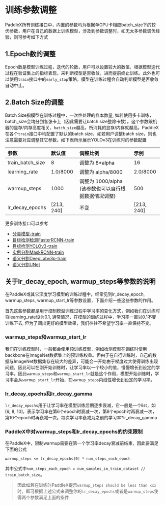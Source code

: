 # 训练参数调整

PaddleX所有训练接口中，内置的参数均为根据单GPU卡相应batch_size下的较优参数，用户在自己的数据上训练模型，涉及到参数调整时，如无太多参数调优经验，则可参考如下方式

## 1.Epoch数的调整
Epoch数是模型训练过程，迭代的轮数，用户可以设置较大的数值，根据模型迭代过程在验证集上的指标表现，来判断模型是否收敛，进而提前终止训练。此外也可以使用`train`接口中的`early_stop`策略，模型在训练过程会自动判断模型是否收敛自动中止。

## 2.Batch Size的调整
Batch Size指模型在训练过程中，一次性处理的样本数量, 如若使用多卡训练， batch_size会均分到各张卡上（因此需要让batch size整除卡数）。这个参数跟机器的显存/内存高度相关，`batch_size`越高，所消耗的显存/内存就越高。PaddleX在各个`train`接口中均配置了默认的batch size，如若用户调整batch size，则也注意需要对应调整其它参数，如下表所示展示YOLOv3在训练时的参数配置

|       参数       |     默认值    |      调整比例       |      示例     |
|:---------------- | :------------ | :------------------ | :------------ |
| train_batch_size |      8        |   调整为 8*alpha    |      16       |
| learning_rate    |    1.0/8000   |   调整为 alpha/8000 |    2.0/8000   |
| warmup_steps     |    1000       |   调整为 1000/alpha<br>(该参数也可以自行根据数据情况调整) |     500       |
| lr_decay_epochs  | [213, 240]    |   不变              |   [213, 240]  |


更多训练接口可以参考
- [分类模型-train](https://paddlex.readthedocs.io/zh_CN/latest/apis/models/classification.html#train)
- [目标检测检测FasterRCNN-train](https://paddlex.readthedocs.io/zh_CN/latest/apis/models/detection.html#id2)
- [目标检测YOLOv3-train](https://paddlex.readthedocs.io/zh_CN/latest/apis/models/detection.html#train)
- [实例分割MaskRCNN-train](https://paddlex.readthedocs.io/zh_CN/latest/apis/models/instance_segmentation.html#train)
- [语义分割DeepLabv3p-train](https://paddlex.readthedocs.io/zh_CN/latest/apis/models/semantic_segmentation.html#train)
- [语义分割UNet](https://paddlex.readthedocs.io/zh_CN/latest/apis/models/semantic_segmentation.html#id2)

## 关于lr_decay_epoch, warmup_steps等参数的说明

在PaddleX或其它深度学习模型的训练过程中，经常见到lr_decay_epoch, warmup_steps, warmup_start_lr等参数设置，下面介绍一些这些参数的作用。  

首先这些参数都是用于控制模型训练过程中学习率的变化方式，例如我们在训练时将learning_rate设为0.1, 通常情况，在模型的训练过程中，学习率一直以0.1不变训练下去, 但为了调出更好的模型效果，我们往往不希望学习率一直保持不变。

### warmup_steps和warmup_start_lr

我们在训练模型时，一般都会使用预训练模型，例如检测模型在训练时使用backbone在ImageNet数据集上的预训练权重。但由于在自行训练时，自己的数据与ImageNet数据集存在较大的差异，可能会一开始由于梯度过大使得训练出现问题，因此可以在刚开始训练时，让学习率以一个较小的值，慢慢增长到设定的学习率。因此`warmup_steps`和`warmup_start_lr`就是这个作用，模型开始训练时，学习率会从`warmup_start_lr`开始，在`warmup_steps`内线性增长到设定的学习率。

### lr_decay_epochs和lr_decay_gamma

`lr_decay_epochs`用于让学习率在模型训练后期逐步衰减，它一般是一个list，如[6, 8, 10]，表示学习率在第6个epoch时衰减一次，第8个epoch时再衰减一次，第10个epoch时再衰减一次。每次学习率衰减为之前的学习率*lr_decay_gamma

### PaddleX中对warmup_steps和lr_decay_epochs的约束限制

在PaddleX中，限制warmup需要在第一个学习率decay衰减前结束，因此要满足下面的公式
```
warmup_steps <= lr_decay_epochs[0] * num_steps_each_epoch
```
其中公式中`num_steps_each_epoch = num_samples_in_train_dataset // train_batch_size`。  

>  因此如若在训练时PaddleX提示`warmup_steps should be less than xxx`时，即可根据上述公式来调整你的`lr_decay_epochs`或者是`warmup_steps`使得两个参数满足上面的条件
